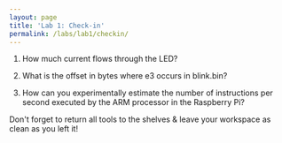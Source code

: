 ```yaml
---
layout: page
title: 'Lab 1: Check-in'
permalink: /labs/lab1/checkin/
---
```


1. How much current flows through the LED?

2. What is the offset in bytes where e3 occurs in blink.bin?

3. How can you experimentally estimate the number of instructions per second executed by the ARM processor in the Raspberry Pi?

Don't forget to return all tools to the shelves & leave your workspace as clean as you left it!